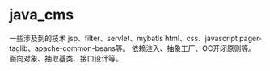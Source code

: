 java_cms
========
一些涉及到的技术
jsp、filter、servlet、mybatis
html、css、javascript
pager-taglib、apache-common-beans等。
依赖注入、抽象工厂、OC开闭原则等。
面向对象、抽取基类、接口设计等。


